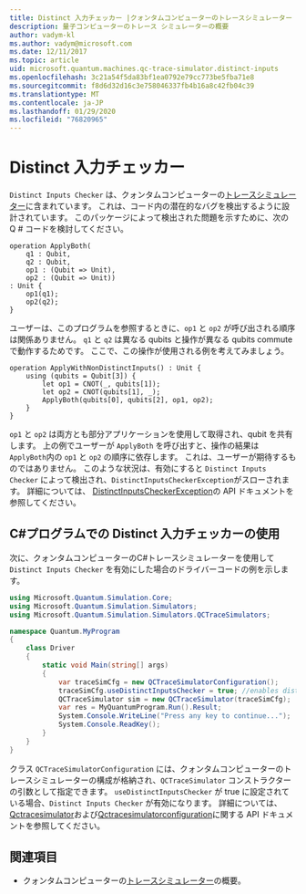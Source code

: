 ```yaml
---
title: Distinct 入力チェッカー |クォンタムコンピューターのトレースシミュレーター |Microsoft Docs
description: 量子コンピューターのトレース シミュレーターの概要
author: vadym-kl
ms.author: vadym@microsoft.com
ms.date: 12/11/2017
ms.topic: article
uid: microsoft.quantum.machines.qc-trace-simulator.distinct-inputs
ms.openlocfilehash: 3c21a54f5da83bf1ea0792e79cc773be5fba71e8
ms.sourcegitcommit: f8d6d32d16c3e758046337fb4b16a8c42fb04c39
ms.translationtype: MT
ms.contentlocale: ja-JP
ms.lasthandoff: 01/29/2020
ms.locfileid: "76820965"
---
```

# <a name="distinct-inputs-checker"></a>Distinct 入力チェッカー

`Distinct Inputs Checker` は、クォンタムコンピューターの[トレースシミュレーター](xref:microsoft.quantum.machines.qc-trace-simulator.intro)に含まれています。 これは、コード内の潜在的なバグを検出するように設計されています。 このパッケージによって検出された問題を示すために、次の Q # コードを検討してください。

```qsharp
operation ApplyBoth(
    q1 : Qubit,
    q2 : Qubit,
    op1 : (Qubit => Unit),
    op2 : (Qubit => Unit))
: Unit {
    op1(q1);
    op2(q2);
}
```

ユーザーは、このプログラムを参照するときに、`op1` と `op2` が呼び出される順序は関係ありません。 `q1` と `q2` は異なる qubits と操作が異なる qubits commute で動作するためです。 ここで、この操作が使用される例を考えてみましょう。

```qsharp
operation ApplyWithNonDistinctInputs() : Unit {
    using (qubits = Qubit[3]) {
        let op1 = CNOT(_, qubits[1]);
        let op2 = CNOT(qubits[1], _);
        ApplyBoth(qubits[0], qubits[2], op1, op2);
    }
}
```

`op1` と `op2` は両方とも部分アプリケーションを使用して取得され、qubit を共有します。 上の例でユーザーが `ApplyBoth` を呼び出すと、操作の結果は `ApplyBoth`内の `op1` と `op2` の順序に依存します。 これは、ユーザーが期待するものではありません。 このような状況は、有効にすると `Distinct Inputs Checker` によって検出され、`DistinctInputsCheckerException`がスローされます。 詳細については、 [DistinctInputsCheckerException](https://docs.microsoft.com/dotnet/api/Microsoft.Quantum.Simulation.Simulators.QCTraceSimulators.DistinctInputsCheckerException)の API ドキュメントを参照してください。

## <a name="using-the-distinct-inputs-checker-in-your-c-program"></a>C#プログラムでの Distinct 入力チェッカーの使用

次に、クォンタムコンピューターのC#トレースシミュレーターを使用して `Distinct Inputs Checker` を有効にした場合のドライバーコードの例を示します。

```csharp
using Microsoft.Quantum.Simulation.Core;
using Microsoft.Quantum.Simulation.Simulators;
using Microsoft.Quantum.Simulation.Simulators.QCTraceSimulators;

namespace Quantum.MyProgram
{
    class Driver
    {
        static void Main(string[] args)
        {
            var traceSimCfg = new QCTraceSimulatorConfiguration();
            traceSimCfg.useDistinctInputsChecker = true; //enables distinct inputs checker
            QCTraceSimulator sim = new QCTraceSimulator(traceSimCfg);
            var res = MyQuantumProgram.Run().Result;
            System.Console.WriteLine("Press any key to continue...");
            System.Console.ReadKey();
        }
    }
}
```

クラス `QCTraceSimulatorConfiguration` には、クォンタムコンピューターのトレースシミュレーターの構成が格納され、`QCTraceSimulator` コンストラクターの引数として指定できます。 `useDistinctInputsChecker` が true に設定されている場合、`Distinct Inputs Checker` が有効になります。 詳細については、 [Qctracesimulator](https://docs.microsoft.com/dotnet/api/Microsoft.Quantum.Simulation.Simulators.QCTraceSimulators.QCTraceSimulator)および[Qctracesimulatorconfiguration](https://docs.microsoft.com/dotnet/api/Microsoft.Quantum.Simulation.Simulators.QCTraceSimulators.QCTraceSimulatorConfiguration?)に関する API ドキュメントを参照してください。

## <a name="see-also"></a>関連項目

- クォンタムコンピューターの[トレースシミュレーター](xref:microsoft.quantum.machines.qc-trace-simulator.intro)の概要。
